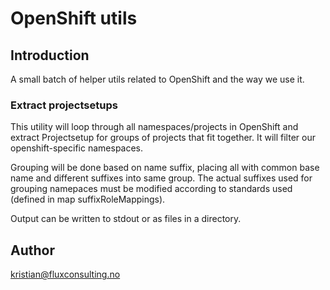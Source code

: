 # OpenShift utils

## Introduction
A small batch of helper utils related to OpenShift and the way we use it.

### Extract projectsetups
This utility will loop through all namespaces/projects in OpenShift and extract Projectsetup for groups of projects that fit together. It 
will filter our openshift-specific namespaces.

Grouping will be done based on name suffix, placing all with common base name and different suffixes into same group. The actual suffixes
used for grouping namepaces must be modified according to standards used (defined in map suffixRoleMappings). 

Output can be written to stdout or as files in a directory.

## Author
kristian@fluxconsulting.no
